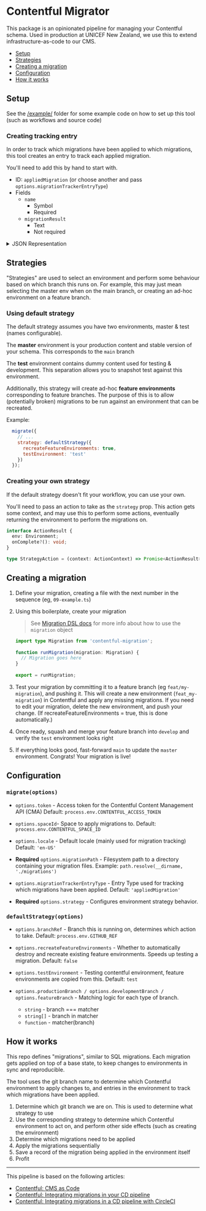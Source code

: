 # Contentful Migrator

This package is an opinionated pipeline for managing your Contentful schema.
Used in production at UNICEF New Zealand, we use this to extend infrastructure-as-code
to our CMS.

- [Setup](#setup)
- [Strategies](#strategies)
- [Creating a migration](#creating-a-migration)
- [Configuration](#configuration)
- [How it works](#how-it-works)

## Setup
See the [/example/](/example) folder for some example code on how to set up this tool (such as workflows and source code)

### Creating tracking entry

In order to track which migrations have been applied to which migrations, this tool creates an entry
to track each applied migration.

You'll need to add this by hand to start with.
- ID: `appliedMigration` (or choose another and pass `options.migrationTrackerEntryType`)
- Fields
  - `name`
    - Symbol
    - Required
  - `migrationResult`
    - Text
    - Not required

<details>
  <summary>JSON Representation</summary>
   
  ```json
  {
    "sys": {
      "id:": "appliedMigrations"
    },
    "name": "Z-Internal: Applied Migrations",
    "description": "*Automation only*\nTracks the state of the Content Model for automatic migrations",
    "displayField": "name",
    "fields": [
      {
        "id": "name",
        "name": "Migration Name",
        "type": "Symbol",
        "localized": false,
        "required": true,
        "validations": []
      },
      {
        "id": "migrationResult",
        "name": "Migration Result",
        "type": "Text", 
        "localized": false,
        "required": false,
        "validations": []
      }
    ]
  }
   ```
</details>

## Strategies

"Strategies" are used to select an environment and perform some behaviour based on which branch this runs on.
For example, this may just mean selecting the master env when on the main branch, or creating an ad-hoc environment
on a feature branch.

### Using default strategy

The default strategy assumes you have two environments, master & test (names configurable).

The **master** environment is your production content and stable version of your schema. This corresponds to the `main` branch

The **test** environment contains dummy content used for testing & development.
This separation allows you to snapshot test against this environment.

Additionally, this strategy will create ad-hoc **feature environments** corresponding to feature branches.
The purpose of this is to allow (potentially broken) migrations to be run against an environment that can be recreated.

Example:
```js
  migrate({
    // ...
    strategy: defaultStrategy({
      recreateFeatureEnvironments: true,
      testEnvironment: 'test'
    })
  });
```

### Creating your own strategy

If the default strategy doesn't fit your workflow, you can use your own.

You'll need to pass an action to take as the `strategy` prop. This action gets some context, and may use this
to perform some actions, eventually returning the environment to perform the migrations on.

```ts
interface ActionResult {
  env: Environment;
  onComplete?(): void;
}

type StrategyAction = (context: ActionContext) => Promise<ActionResult>;
```

## Creating a migration

1. Define your migration, creating a file with the next number in the sequence (eg, `09-example.ts`)

2. Using this boilerplate, create your migration
   > See [Migration DSL docs](https://github.com/contentful/contentful-migration#README) for more
   > info about how to use the `migration` object

   ```ts
   import type Migration from 'contentful-migration';
    
   function runMigration(migration: Migration) {
     // Migration goes here
   }
    
   export = runMigration;
   ```

3. Test your migration by committing it to a feature branch (eg `feat/my-migration`), and pushing it.
   This will create a new environment (`feat_my-migration`) in Contentful and apply any missing migrations.
   If you need to edit your migration, delete the new environment, and push your change.
   (If recreateFeatureEnvironments = true, this is done automatically.)

4. Once ready, squash and merge your feature branch into `develop` and verify the `test` environment looks right

5. If everything looks good, fast-forward `main` to update the `master` environment. Congrats! Your migration is live!

## Configuration

### `migrate(options)`

- `options.token` - Access token for the Contentful Content Management API (CMA)
  Default: `process.env.CONTENTFUL_ACCESS_TOKEN`
  
- `options.spaceId`- Space to apply migrations to.
  Default: `process.env.CONTENTFUL_SPACE_ID`
  
- `options.locale` - Default locale (mainly used for migration tracking)
  Default: `'en-US'`
  
- **Required** `options.migrationPath` - Filesystem path to a directory containing your migration files.
  Example: `path.resolve(__dirname, './migrations')`
  
- `options.migrationTrackerEntryType` - Entry Type used for tracking which migrations have been applied.
  Default: `'appliedMigration'`
  
- **Required** `options.strategy` - Configures environment strategy behavior.

### `defaultStrategy(options)`
- `options.branchRef` - Branch this is running on, determines which action to take.
  Default: `process.env.GITHUB_REF`
  
- `options.recreateFeatureEnvironments` - Whether to automatically destroy and recreate existing
  feature environments. Speeds up testing a migration.
  Default: `false`
  
- `options.testEnvironment` - Testing contentful environment, feature environments are copied from this.
  Default: `test`

- `options.productionBranch / options.developmentBranch / options.featureBranch` - Matching logic
  for each type of branch.
  - `string` - branch === matcher
  - `string[]` - branch in matcher
  - `function` - matcher(branch)
   
## How it works

This repo defines "migrations", similar to SQL migrations. Each migration
gets applied on top of a base state, to keep changes to environments in sync
and reproducible.

The tool uses the git branch name to determine which Contentful environment to apply changes to,
and entries in the environment to track which migrations have been applied.

1. Determine which git branch we are on. This is used to determine what strategy to use
2. Use the corresponding strategy to determine which Contentful environment to act on, and
   perform other side effects (such as creating the environment)
3. Determine which migrations need to be applied
4. Apply the migrations sequentially
5. Save a record of the migration being applied in the environment itself
6. Profit

---

This pipeline is based on the following articles:

- [Contentful: CMS as Code](https://www.contentful.com/help/cms-as-code/)
- [Contentful: Integrating migrations in your CD pipeline](https://www.contentful.com/developers/docs/concepts/deployment-pipeline/)
- [Contentful: Integrating migrations in a CD pipeline with CircleCI](https://www.contentful.com/developers/docs/tutorials/general/continuous-integration-with-circleci/)
